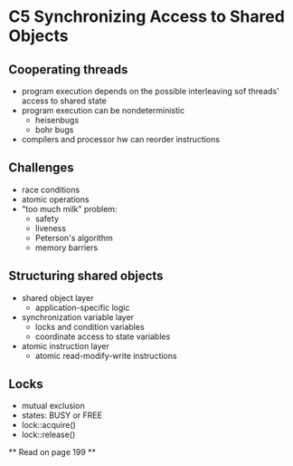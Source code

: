 # C5 Synchronizing Access to Shared Objects
## Cooperating threads
- program execution depends on the possible interleaving sof threads' access to shared state
- program execution can be nondeterministic
  - heisenbugs
  - bohr bugs
- compilers and processor hw can reorder instructions

## Challenges
- race conditions
- atomic operations
- "too much milk" problem:
  - safety
  - liveness
  - Peterson's algorithm
  - memory barriers

## Structuring shared objects
- shared object layer
  - application-specific logic
- synchronization variable layer
  - locks and condition variables
  - coordinate access to state variables
- atomic instruction layer
  - atomic read-modify-write instructions

## Locks
- mutual exclusion
- states: BUSY or FREE
- lock::acquire()
- lock::release()

** Read on page 199 **
